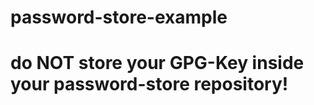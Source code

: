 password-store-example
======================

# do NOT store your GPG-Key inside your password-store repository!